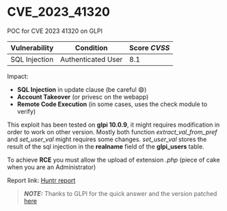 # CVE_2023_41320
POC for CVE 2023 41320 on GLPI


| Vulnerability | Condition	| Score *CVSS* |
| ------|-----|------|
| SQL Injection | Authenticated User | 8.1 |

Impact:
 - **SQL Injection** in update clause (be careful :smile:)
 - **Account Takeover** (or privesc on the webapp)
 - **Remote Code Execution** (in some cases, uses the check module to verify)

This exploit has been tested on **glpi 10.0.9**, it might requires modification in order to work on other version. Mostly both function *extract_val_from_pref* and *set_user_val* might requires some changes. *set_user_val* stores the result of the sql injection in the **realname** field of the **glpi_users** table.

To achieve **RCE** you must allow the upload of extension *.php* (piece of cake when you are an Administrator)


Report link:
[Huntr report](https://huntr.com/bounties/77c672dd-319f-4b48-a704-dcffb4d5689a/)

> **_NOTE:_**  Thanks to GLPI for the quick answer and the version patched [here](https://github.com/glpi-project/glpi/tree/10.0.10)
